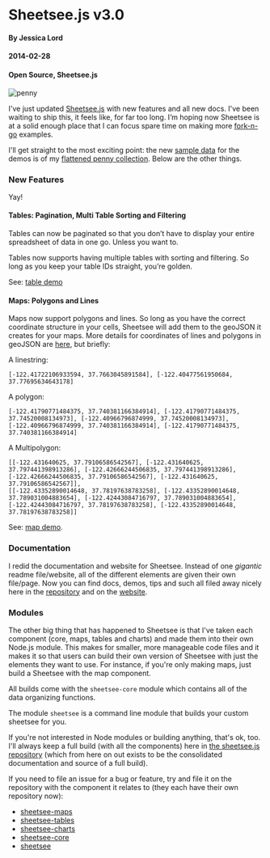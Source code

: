 # Sheetsee.js v3.0
#### By Jessica Lord 
#### 2014-02-28
#### Open Source, Sheetsee.js

![penny](http://jlord.s3.amazonaws.com/wp-content/uploads/pennyzoom.png)

I've just updated [Sheetsee.js](http://www.github.com/jlord/sheetsee.js) with new features and all new docs. I've been waiting to ship this, it feels like, for far too long. I&#8217;m hoping now Sheetsee is at a solid enough place that I can focus spare time on making more [fork-n-go](http://www.jlord.dev/fork-n-go) examples.

I'll get straight to the most exciting point: the new [sample data](https://docs.google.com/spreadsheet/ccc?key=0Ao5u1U6KYND7dGN5QngweVJUWE16bTRob0d2a3dCbnc&amp;usp=drive_web&amp;pli=1#gid=0) for the demos is of my [flattened penny collection](http://www.flickr.com/photos/jessllord/sets/72157640471928365/). Below are the other things.

### New Features
Yay!

#### Tables: Pagination, Multi Table Sorting and Filtering

Tables can now be paginated so that you don&#8217;t have to display your entire spreadsheet of data in one go. Unless you want to.

Tables now supports having multiple tables with sorting and filtering. So long as you keep your table IDs straight, you&#8217;re golden.</p>
See: [table demo](http://jlord.github.io/sheetsee.js/demos/demo-table.html)

#### Maps: Polygons and Lines

Maps now support polygons and lines. So long as you have the correct coordinate structure in your cells, Sheetsee will add them to the geoJSON it creates for your maps. More details for coordinates of lines and polygons in geoJSON are [here](http://leafletjs.com/examples/geojson.html), but briefly:

A linestring:
```
[-122.41722106933594, 37.7663045891584], [-122.40477561950684, 37.77695634643178]
```
A polygon:
```
[-122.41790771484375, 37.740381166384914], [-122.41790771484375, 37.74520008134973], [-122.40966796874999, 37.74520008134973],[-122.40966796874999, 37.740381166384914], [-122.41790771484375, 37.740381166384914]
```
A Multipolygon:
```
[[-122.431640625, 37.79106586542567], [-122.431640625, 37.797441398913286], [-122.42666244506835, 37.797441398913286],[-122.42666244506835, 37.79106586542567], [-122.431640625, 37.79106586542567]],
[[-122.43352890014648, 37.78197638783258], [-122.43352890014648, 37.789031004883654], [-122.42443084716797, 37.789031004883654], [-122.42443084716797, 37.78197638783258], [-122.43352890014648, 37.78197638783258]]
```
See: [map demo](http://jlord.github.io/sheetsee.js/demos/demo-map.html).

### Documentation

I redid the documentation and website for Sheetsee. Instead of one _gigantic_ readme file/website, all of the different elements are given their own file/page. Now you can find docs, demos, tips and such all filed away nicely here in the [repository](http://www.github.com/jlord/sheetsee.js) and on the [website](http://jlord.github.io/sheetsee.js).

### Modules

The other big thing that has happened to Sheetsee is that I've taken each component (core, maps, tables and charts) and made them into their own Node.js module. This makes for smaller, more manageable code files and it makes it so that users can build their own version of Sheetsee with just the elements they want to use. For instance, if you're only making maps, just build a Sheetsee with the map component.

All builds come with the `sheetsee-core` module which contains all of the data organizing functions.

The module `sheetsee` is a command line module that builds your custom sheetsee for you.

If you're not interested in Node modules or building anything, that's ok, too. I'll always keep a full build (with all the components) here in [the sheetsee.js repository](https://github.com/jlord/sheetsee.js/tree/master/js) (which from here on out exists to be the consolidated documentation and source of a full build).

If you need to file an issue for a bug or feature, try and file it on the repository with the component it relates to (they each have their own repository now):
- [sheetsee-maps](http://www.github.com/jlord/sheetsee-maps)
- [sheetsee-tables](http://www.github.com/jlord/sheetsee-tables)
- [sheetsee-charts](http://www.github.com/jlord/sheetsee-charts)
- [sheetsee-core](http://www.github.com/jlord/sheetsee-core)
- [sheetsee](http://www.github.com/jlord/sheetsee)
